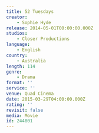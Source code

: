 ```yaml
---
title: 52 Tuesdays
creator:
    - Sophie Hyde
release: 2014-05-01T00:00:00.000Z
studios:
    - Closer Productions
language:
    - English
country:
    - Australia
length: 114
genre:
    - Drama
format: ''
service: ''
venue: Quad Cinema
date: 2015-03-29T04:00:00.000Z
rating: ''
revisit: false
media: Movie
id: 244801
---
```




